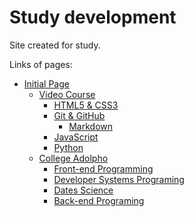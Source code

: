 # Study development

Site created for study.

Links of pages:

* [Initial Page](https://jlbbarco.github.io/study/index.html)
    * [Video Course](https://jlbbarco.github.io/study/cursoemvideo/cursoemvideo.html)
        * [HTML5 & CSS3](https://jlbbarco.github.io/study/cursoemvideo/html-css/html-css.html)
        * [Git & GitHub](https://jlbbarco.github.io/study/cursoemvideo/git-github/git-github.html)
            * [Markdown](https://jlbbarco.github.io/study/cursoemvideo/git-github/markdown/markdown.html)
        * [JavaScript](https://jlbbarco.github.io/study/cursoemvideo/javascript/javascript.html)
        * [Python](https://jlbbarco.github.io/study/cursoemvideo/python/python.html)
    * [College Adolpho](https://jlbbarco.github.io/study/colegio_adolpho/colegio_adolpho.html)
        * [Front-end Programming](https://jlbbarco.github.io/study/colegio_adolpho/programacao_front-end/programacao_front-end.html)
        * [Developer Systems Programing](https://jlbbarco.github.io/study/colegio_adolpho/colegio_adolpho.html)
        * [Dates Science](https://jlbbarco.github.io/study/colegio_adolpho/programacao_desenvolvimento_sistemas/programacao_desenvolvimento_sistemas.html)
        * [Back-end Programing](https://jlbbarco.github.io/study/colegio_adolpho/programacao_back-end/programacao_back-end.html)
